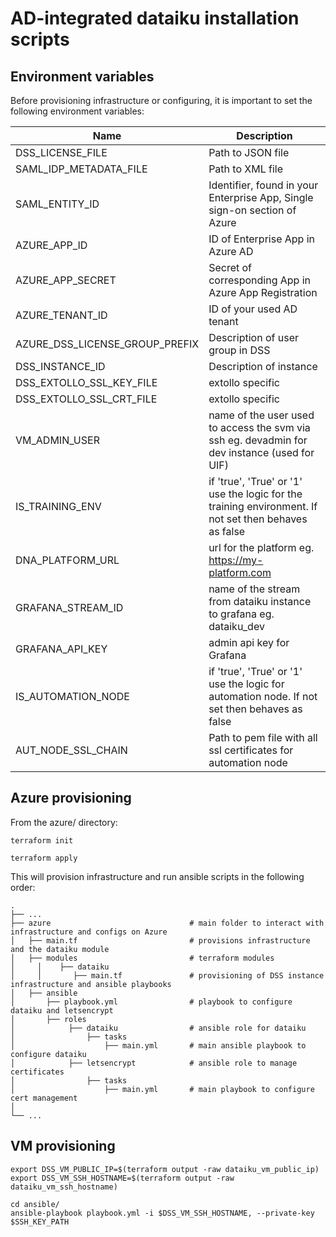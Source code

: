 # AD-integrated dataiku installation scripts

## Environment variables

Before provisioning infrastructure or configuring, it is important to set the following environment variables:

| Name                           | Description       |
| ------------------------------ | ----------------- |
| DSS_LICENSE_FILE               | Path to JSON file |
| SAML_IDP_METADATA_FILE         | Path to XML file  |
| SAML_ENTITY_ID                 | Identifier, found in your Enterprise App, Single sign-on section of Azure                  |
| AZURE_APP_ID                   | ID of Enterprise App in Azure AD                  |
| AZURE_APP_SECRET               | Secret of corresponding App in Azure App Registration                  |
| AZURE_TENANT_ID                | ID of your used AD tenant |
| AZURE_DSS_LICENSE_GROUP_PREFIX | Description of user group in DSS                  |
| DSS_INSTANCE_ID                | Description of instance                  |
| DSS_EXTOLLO_SSL_KEY_FILE       | extollo specific |
| DSS_EXTOLLO_SSL_CRT_FILE       | extollo specific |
| VM_ADMIN_USER                  | name of the user used to access the svm via ssh eg. devadmin for dev instance (used for UIF)|
| IS_TRAINING_ENV                | if 'true', 'True' or '1' use the logic for the training environment. If not set then behaves as false|
| DNA_PLATFORM_URL               | url for the platform eg. https://my-platform.com |
| GRAFANA_STREAM_ID              | name of the stream from dataiku instance to grafana eg. dataiku_dev|
| GRAFANA_API_KEY                | admin api key for Grafana|
| IS_AUTOMATION_NODE             | if 'true', 'True' or '1' use the logic for automation node. If not set then behaves as false|
| AUT_NODE_SSL_CHAIN             | Path to pem file with all ssl certificates for automation node|



## Azure provisioning

From the azure/ directory:
```
terraform init
```
```
terraform apply
```
This will provision infrastructure and run ansible scripts in the following order:

    .
    ├── ...
    ├── azure                               # main folder to interact with infrastructure and configs on Azure         
    │   ├── main.tf                         # provisions infrastructure and the dataiku module
    │   ├── modules                         # terraform modules 
    │     │    ├── dataiku
    │     │       ├── main.tf               # provisioning of DSS instance infrastructure and ansible playbooks
    │   ├── ansible
    │       ├── playbook.yml                # playbook to configure dataiku and letsencrypt 
    │       ├── roles
    │            ├── dataiku                # ansible role for dataiku 
    │                ├── tasks
    │                    ├── main.yml       # main ansible playbook to configure dataiku
    │            ├── letsencrypt            # ansible role to manage certificates
    │                ├── tasks
    │                    ├── main.yml       # main playbook to configure cert management
    │                   
    └── ...



## VM provisioning

```
export DSS_VM_PUBLIC_IP=$(terraform output -raw dataiku_vm_public_ip)
export DSS_VM_SSH_HOSTNAME=$(terraform output -raw dataiku_vm_ssh_hostname)

cd ansible/
ansible-playbook playbook.yml -i $DSS_VM_SSH_HOSTNAME, --private-key $SSH_KEY_PATH
```

